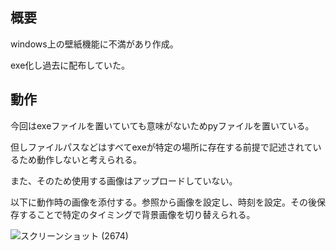 ## 概要

windows上の壁紙機能に不満があり作成。

exe化し過去に配布していた。

## 動作

今回はexeファイルを置いていても意味がないためpyファイルを置いている。

但しファイルパスなどはすべてexeが特定の場所に存在する前提で記述されているため動作しないと考えられる。

また、そのため使用する画像はアップロードしていない。

以下に動作時の画像を添付する。参照から画像を設定し、時刻を設定。その後保存することで特定のタイミングで背景画像を切り替えられる。

![スクリーンショット (2674)](https://github.com/f-atsuhiro/background_changer/assets/163499167/ac8fb29e-c9b3-4d55-a54f-a4fb77e67b6a)



